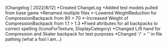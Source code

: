 [Changelog | 2022/8/12]
+Created ChangeLog
+Added test models pulled from base game
*Renamed multiple files
*-Lowered WeightReduction for CompressionBackpack from 80 > 70
*-Increased Weight of CompressionBackpack from 1.1 > 1.3
*Fixed attributes for all backpacks to correct spelling (IconsForTexture, DisplayCategory)
*Changed L/R hand for Compression and Skater backpack for test purposes
*Changed '/' > '\' in file pathing (what a fool I am...)
